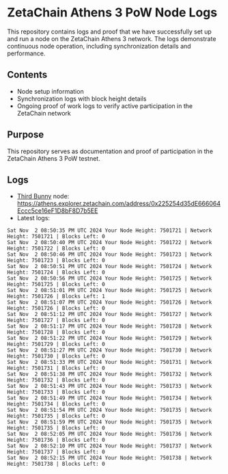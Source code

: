 # ZetaChain Athens 3 PoW Node Logs
This repository contains logs and proof that we have successfully set up and run a node on the ZetaChain Athens 3 network. The logs demonstrate continuous node operation, including synchronization details and performance.

## Contents
- Node setup information
- Synchronization logs with block height details
- Ongoing proof of work logs to verify active participation in the ZetaChain network

## Purpose
This repository serves as documentation and proof of participation in the ZetaChain Athens 3 PoW testnet.

## Logs

- [Third Bunny](https://thirdbunny.xyz/) node: https://athens.explorer.zetachain.com/address/0x225254d35dE666064Eccc5ce16eF1D8bF8D7b5EE
- Latest logs:
```
Sat Nov  2 08:50:35 PM UTC 2024 Your Node Height: 7501721 | Network Height: 7501721 | Blocks Left: 0
Sat Nov  2 08:50:40 PM UTC 2024 Your Node Height: 7501722 | Network Height: 7501722 | Blocks Left: 0
Sat Nov  2 08:50:46 PM UTC 2024 Your Node Height: 7501723 | Network Height: 7501723 | Blocks Left: 0
Sat Nov  2 08:50:51 PM UTC 2024 Your Node Height: 7501724 | Network Height: 7501724 | Blocks Left: 0
Sat Nov  2 08:50:56 PM UTC 2024 Your Node Height: 7501725 | Network Height: 7501725 | Blocks Left: 0
Sat Nov  2 08:51:01 PM UTC 2024 Your Node Height: 7501725 | Network Height: 7501726 | Blocks Left: 1
Sat Nov  2 08:51:07 PM UTC 2024 Your Node Height: 7501726 | Network Height: 7501726 | Blocks Left: 0
Sat Nov  2 08:51:12 PM UTC 2024 Your Node Height: 7501727 | Network Height: 7501727 | Blocks Left: 0
Sat Nov  2 08:51:17 PM UTC 2024 Your Node Height: 7501728 | Network Height: 7501728 | Blocks Left: 0
Sat Nov  2 08:51:22 PM UTC 2024 Your Node Height: 7501729 | Network Height: 7501729 | Blocks Left: 0
Sat Nov  2 08:51:27 PM UTC 2024 Your Node Height: 7501730 | Network Height: 7501730 | Blocks Left: 0
Sat Nov  2 08:51:33 PM UTC 2024 Your Node Height: 7501731 | Network Height: 7501731 | Blocks Left: 0
Sat Nov  2 08:51:38 PM UTC 2024 Your Node Height: 7501732 | Network Height: 7501732 | Blocks Left: 0
Sat Nov  2 08:51:43 PM UTC 2024 Your Node Height: 7501733 | Network Height: 7501733 | Blocks Left: 0
Sat Nov  2 08:51:49 PM UTC 2024 Your Node Height: 7501734 | Network Height: 7501734 | Blocks Left: 0
Sat Nov  2 08:51:54 PM UTC 2024 Your Node Height: 7501735 | Network Height: 7501735 | Blocks Left: 0
Sat Nov  2 08:51:59 PM UTC 2024 Your Node Height: 7501735 | Network Height: 7501735 | Blocks Left: 0
Sat Nov  2 08:52:05 PM UTC 2024 Your Node Height: 7501736 | Network Height: 7501736 | Blocks Left: 0
Sat Nov  2 08:52:10 PM UTC 2024 Your Node Height: 7501737 | Network Height: 7501737 | Blocks Left: 0
Sat Nov  2 08:52:15 PM UTC 2024 Your Node Height: 7501738 | Network Height: 7501738 | Blocks Left: 0
```
